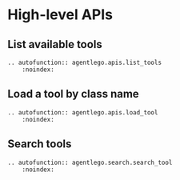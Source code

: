 # High-level APIs

## List available tools

```{eval-rst}
.. autofunction:: agentlego.apis.list_tools
    :noindex:
```

## Load a tool by class name

```{eval-rst}
.. autofunction:: agentlego.apis.load_tool
    :noindex:
```

## Search tools

```{eval-rst}
.. autofunction:: agentlego.search.search_tool
    :noindex:
```
